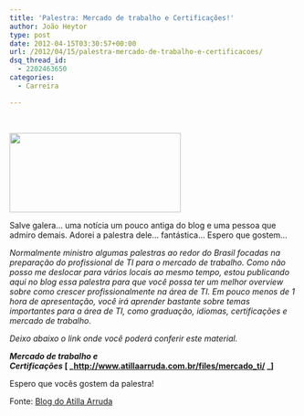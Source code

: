 ```yaml
---
title: 'Palestra: Mercado de trabalho e Certificações!'
author: João Heytor
type: post
date: 2012-04-15T03:30:57+00:00
url: /2012/04/15/palestra-mercado-de-trabalho-e-certificacoes/
dsq_thread_id:
  - 2202463650
categories:
  - Carreira

---
```

&nbsp;

[<img loading="lazy" class="size-medium wp-image-503 aligncenter" title="banner_preparado" src="/img/sites/4/2012/04/banner_preparado-300x139.png" alt="" width="300" height="139" />][1]

Salve galera&#8230; uma notícia um pouco antiga do blog e uma pessoa que admiro demais. Adorei a palestra dele&#8230; fantástica&#8230; Espero que gostem&#8230;

_Normalmente ministro algumas palestras ao redor do Brasil focadas na preparação do profissional de TI para o mercado de trabalho. Como não posso me deslocar para vários locais ao mesmo tempo, estou publicando aqui no blog essa palestra para que você possa ter um melhor overview sobre como crescer profissionalmente na área de TI. Em pouco menos de 1 hora de apresentação, você irá aprender bastante sobre temas importantes para a área de TI, como graduação, idiomas, certificações e mercado de trabalho._

_Deixo abaixo o link onde você poderá conferir este material._

**_Mercado de trabalho e Certificações_ [ **_<a href="http://www.atillaarruda.com.br/files/mercado_ti/" target="_blank" class="broken_link">http://www.atillaarruda.com.br/files/mercado_ti/</a> _**]**

Espero que vocês gostem da palestra!

Fonte: <a href="http://www.atillaarruda.com.br/category/carreira/" target="_blank" class="broken_link">Blog do Atilla Arruda</a>

 [1]: /img/sites/4/2012/04/banner_preparado.png